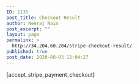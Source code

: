 ```yaml
---
ID: 1135
post_title: Checkout-Result
author: Neeraj Nain
post_excerpt: ""
layout: page
permalink: >
  http://34.204.60.204/stripe-checkout-result/
published: true
post_date: 2020-08-03 12:04:27
---
```

[accept_stripe_payment_checkout]